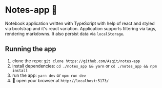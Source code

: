 # Notes-app 📓

Notebook application written with TypeScript with help of react and styled via bootstrap and it's react variation.
Application supports filtering via tags, rendering markdowns. It also persist data via `localStorage`.

## Running the app
1. clone the repo: `git clone https://github.com/Asqit/notes-app`
2. install dependencies: `cd ./notes_app && yarn` or `cd ./notes_app && npm install`
3. run the app: `yarn dev` or `npm run dev`
4. 🎉 open your browser at `http://localhost:5173/`
